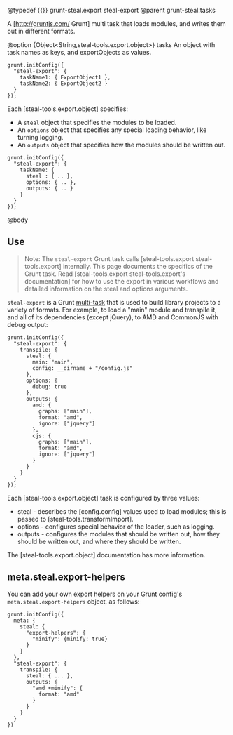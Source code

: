 @typedef {{}} grunt-steal.export steal-export
@parent grunt-steal.tasks

A [http://gruntjs.com/ Grunt] multi task that loads modules, and writes them out in different formats.

@option {Object<String,steal-tools.export.object>} tasks An object with task names as keys,
and exportObjects as values.

```
grunt.initConfig({
  "steal-export": {
    taskName1: { ExportObject1 },
    taskName2: { ExportObject2 }
  }
});
```

Each [steal-tools.export.object] specifies:

 - A `steal` object that specifies the modules to be loaded.
 - An `options` object that specifies any special loading behavior, like turning logging.
 - An `outputs` object that specifies how the modules should be written out.
 
```
grunt.initConfig({
  "steal-export": {
    taskName: {
      steal : { .. },
      options: { .. },
      outputs: { .. }
    }
  }
});
```


@body

## Use

> Note: The `steal-export` Grunt task calls [steal-tools.export steal-tools.export] 
internally. This page documents the specifics of the Grunt task. Read
[steal-tools.export steal-tools.export's documentation] for how to use
the export in various workflows and detailed information
on the steal and options arguments.

`steal-export` is a Grunt [multi-task](http://gruntjs.com/creating-tasks#multi-tasks) that is 
used to build library projects to a variety of formats. For example, to load a "main" module and
transpile it, and all of its dependencies (except jQuery), to AMD and CommonJS with debug output:

    grunt.initConfig({
      "steal-export": {
        transpile: {
          steal: {
            main: "main",
            config: __dirname + "/config.js"
          },
          options: {
            debug: true
          },
          outputs: {
            amd: {
              graphs: ["main"],
              format: "amd",
              ignore: ["jquery"]
            },
            cjs: {
              graphs: ["main"],
              format: "amd",
              ignore: ["jquery"]
            }
          }
        }
      }
    });
    
Each [steal-tools.export.object] task is configured by three values:

 - steal - describes the [config.config] values used to load modules; this is passed to [steal-tools.transformImport].
 - options - configures special behavior of the loader, such as logging.
 - outputs - configures the modules that should be written out, how they 
             should be written out, and where they should be written. 

The [steal-tools.export.object] documentation has more information.

## meta.steal.export-helpers

You can add your own export helpers on your Grunt config's 
`meta.steal.export-helpers` object, as follows:

```
grunt.initConfig({
  meta: {
    steal: {
      "export-helpers": {
        "minify": {minify: true}
      }
    }
  },
  "steal-export": {
    transpile: {
      steal: { ... },
      outputs: {
        "amd +minify": {
          format: "amd"
        }
      }
    }
  }
})
```





